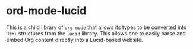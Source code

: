 # ord-mode-lucid

This is a child library of `org-mode` that allows its types to be converted into
`Html` structures from the `lucid` library. This allows one to easily parse and
embed Org content directly into a Lucid-based website.
